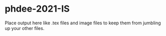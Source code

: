 # phdee-2021-IS
Place output here like .tex files and image files to keep them from jumbling up your other files.